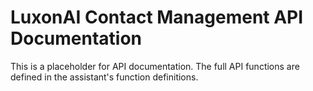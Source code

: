 # LuxonAI Contact Management API Documentation

This is a placeholder for API documentation. The full API functions are defined in the assistant's function definitions.